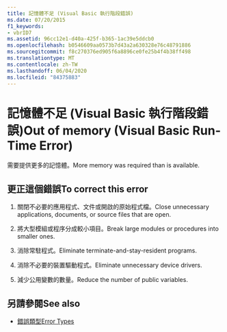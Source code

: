 ```yaml
---
title: 記憶體不足 (Visual Basic 執行階段錯誤)
ms.date: 07/20/2015
f1_keywords:
- vbrID7
ms.assetid: 96cc12e1-d40a-425f-b365-1ac39e5ddcb0
ms.openlocfilehash: b0546609aa0573b7d43a2a630328e76c48791886
ms.sourcegitcommit: f8c270376ed905f6a8896ce0fe25b4f4b38ff498
ms.translationtype: MT
ms.contentlocale: zh-TW
ms.lasthandoff: 06/04/2020
ms.locfileid: "84375883"
---
```

# <a name="out-of-memory-visual-basic-run-time-error"></a><span data-ttu-id="1fa24-102">記憶體不足 (Visual Basic 執行階段錯誤)</span><span class="sxs-lookup"><span data-stu-id="1fa24-102">Out of memory (Visual Basic Run-Time Error)</span></span>
<span data-ttu-id="1fa24-103">需要提供更多的記憶體。</span><span class="sxs-lookup"><span data-stu-id="1fa24-103">More memory was required than is available.</span></span>  
  
## <a name="to-correct-this-error"></a><span data-ttu-id="1fa24-104">更正這個錯誤</span><span class="sxs-lookup"><span data-stu-id="1fa24-104">To correct this error</span></span>  
  
1. <span data-ttu-id="1fa24-105">關閉不必要的應用程式、文件或開啟的原始程式檔。</span><span class="sxs-lookup"><span data-stu-id="1fa24-105">Close unnecessary applications, documents, or source files that are open.</span></span>  
  
2. <span data-ttu-id="1fa24-106">將大型模組或程序分成較小項目。</span><span class="sxs-lookup"><span data-stu-id="1fa24-106">Break large modules or procedures into smaller ones.</span></span>  
  
3. <span data-ttu-id="1fa24-107">消除常駐程式。</span><span class="sxs-lookup"><span data-stu-id="1fa24-107">Eliminate terminate-and-stay-resident programs.</span></span>  
  
4. <span data-ttu-id="1fa24-108">消除不必要的裝置驅動程式。</span><span class="sxs-lookup"><span data-stu-id="1fa24-108">Eliminate unnecessary device drivers.</span></span>  
  
5. <span data-ttu-id="1fa24-109">減少公用變數的數量。</span><span class="sxs-lookup"><span data-stu-id="1fa24-109">Reduce the number of public variables.</span></span>  
  
## <a name="see-also"></a><span data-ttu-id="1fa24-110">另請參閱</span><span class="sxs-lookup"><span data-stu-id="1fa24-110">See also</span></span>

- [<span data-ttu-id="1fa24-111">錯誤類型</span><span class="sxs-lookup"><span data-stu-id="1fa24-111">Error Types</span></span>](../programming-guide/language-features/error-types.md)
